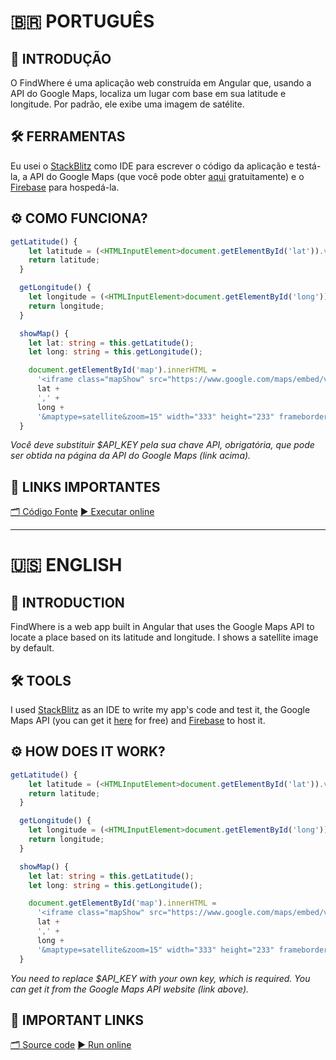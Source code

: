 # 🇧🇷 PORTUGUÊS
## 📙 INTRODUÇÃO
O FindWhere é uma aplicação web construída em Angular que, usando a API do Google Maps, localiza um lugar com base em sua latitude e longitude. Por padrão, ele exibe uma imagem de satélite.

## 🛠 FERRAMENTAS
Eu usei o [StackBlitz](https://stackblitz.com) como IDE para escrever o código da aplicação e testá-la, a API do Google Maps (que você pode obter [aqui](https://developers.google.com/maps) gratuitamente) e o [Firebase](https://console.firebase.google.com/) para hospedá-la.

## ⚙️ COMO FUNCIONA?
```typescript
getLatitude() {
    let latitude = (<HTMLInputElement>document.getElementById('lat')).value;
    return latitude;
  }

  getLongitude() {
    let longitude = (<HTMLInputElement>document.getElementById('long')).value;
    return longitude;
  }

  showMap() {
    let lat: string = this.getLatitude();
    let long: string = this.getLongitude();

    document.getElementById('map').innerHTML =
      '<iframe class="mapShow" src="https://www.google.com/maps/embed/v1/view?key=$API_KEY&center=' +
      lat +
      ',' +
      long +
      '&maptype=satellite&zoom=15" width="333" height="233" frameborder="0" style="border:0"/>';
  }
```

*Você deve substituir $API_KEY pela sua chave API, obrigatória, que pode ser obtida na página da API do Google Maps (link acima).*

## 🔗 LINKS IMPORTANTES
[🗂️ Código Fonte](https://github.com/Redwars22/Web2/tree/main/FindWhere)
[▶️ Executar online]()

<hr/>

# 🇺🇸 ENGLISH
## 📙 INTRODUCTION
FindWhere is a web app built in Angular that uses the Google Maps API to locate a place based on its latitude and longitude. I shows a satellite image by default.

## 🛠 TOOLS
I used [StackBlitz](https://stackblitz.com) as an IDE to write my app's code and test it, the Google Maps API (you can get it [here](https://developers.google.com/maps) for free) and [Firebase](https://console.firebase.google.com/) to host it.

## ⚙️ HOW DOES IT WORK?
```typescript
getLatitude() {
    let latitude = (<HTMLInputElement>document.getElementById('lat')).value;
    return latitude;
  }

  getLongitude() {
    let longitude = (<HTMLInputElement>document.getElementById('long')).value;
    return longitude;
  }

  showMap() {
    let lat: string = this.getLatitude();
    let long: string = this.getLongitude();

    document.getElementById('map').innerHTML =
      '<iframe class="mapShow" src="https://www.google.com/maps/embed/v1/view?key=$API_KEY&center=' +
      lat +
      ',' +
      long +
      '&maptype=satellite&zoom=15" width="333" height="233" frameborder="0" style="border:0"/>';
  }
```

*You need to replace $API_KEY with your own key, which is required. You can get it from the Google Maps API website (link above).*

## 🔗 IMPORTANT LINKS
[🗂️ Source code](https://github.com/Redwars22/Web2/tree/main/FindWhere)
[▶️ Run online]()
